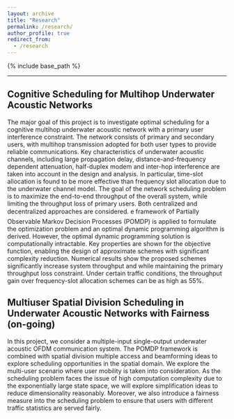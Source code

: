 ```yaml
---
layout: archive
title: "Research"
permalink: /research/
author_profile: true
redirect_from:
  - /research
---
```


{% include base_path %}

---

## Cognitive Scheduling for Multihop Underwater Acoustic Networks
The major goal of this project is to investigate optimal scheduling for a cognitive multihop underwater acoustic network with a primary user interference constraint. The network consists of primary and secondary users, with multihop transmission adopted for both user types to provide reliable communications. Key characteristics of underwater acoustic channels, including large propagation delay, distance-and-frequency dependent attenuation, half-duplex modem and inter-hop interference are taken into account in the design and analysis. In particular, time-slot allocation is found to be more effective than frequency slot allocation due to the underwater channel model. The goal of the network scheduling problem is to maximize the end-to-end throughput of the overall system, while limiting the throughput loss of primary users. Both centralized and decentralized approaches are considered. e framework of Partially Observable Markov Decision Processes (POMDP) is applied to formulate the optimization problem and an optimal dynamic programming algorithm is derived. However, the optimal dynamic programming solution is computationally intractable. Key properties are shown for the objective function, enabling the design of approximate schemes with significant complexity reduction. Numerical results show the proposed schemes significantly increase system throughput and while maintaining the primary throughput loss constraint. Under certain traffic conditions, the throughput gain over frequency-slot allocation schemes can be as high as 55%.

## Multiuser Spatial Division Scheduling in Underwater Acoustic Networks with Fairness (on-going)
In this project, we consider a multiple-input single-output underwater acoustic OFDM communication system. The POMDP framework is combined with spatial division multiple access and beamforming ideas to explore scheduling opportunities in the spatial domain. We explore the multi-user scenario where user mobility is taken into consideration. As the scheduling problem faces the issue of high computation complexity due to the exponentially large state space, we will explore simplification ideas to reduce dimensionality reasonably. Moreover, we also introduce a fairness measure into the scheduling problem to ensure that users with different traffic statistics are served fairly.
